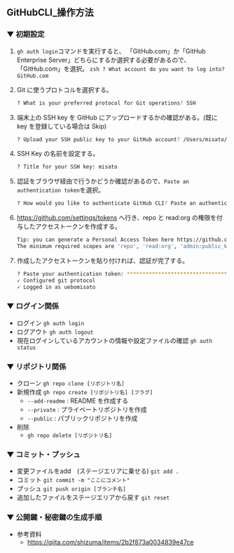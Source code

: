 ## GitHubCLI\_操作方法

### ▼ 初期設定

1. `gh auth login`コマンドを実行すると、
   「GitHub.com」か「GitHub Enterprise Server」どちらにするか選択する必要があるので、「GitHub.com」を選択。
   `zsh
? What account do you want to log into? GitHub.com
`

2. Git に使うプロトコルを選択する。

   ```zsh
   ? What is your preferred protocol for Git operations? SSH
   ```

3. 端末上の SSH key を GitHub にアップロードするかの確認がある。(既に key を登録している場合は Skip)

   ```zsh
   ? Upload your SSH public key to your GitHub account? /Users/misato/.ssh/uebomisato-GitHub.pub
   ```

4. SSH Key の名前を設定する。

   ```zsh
   ? Title for your SSH key: misato
   ```

5. 認証をブラウザ経由で行うかどうか確認があるので、`Paste an authentication token`を選択。

   ```zsh
   ? How would you like to authenticate GitHub CLI? Paste an authentication token
   ```

6. https://github.com/settings/tokens へ行き、repo と read:org の権限を付与したアクセストークンを作成する。

   ```zsh
   Tip: you can generate a Personal Access Token here https://github.com/settings/tokens
   The minimum required scopes are 'repo', 'read:org', 'admin:public_key'.
   ```

7. 作成したアクセストークンを貼り付ければ、認証が完了する。
   ```zsh
   ? Paste your authentication token: ****************************************
   ✓ Configured git protocol
   ✓ Logged in as uebomisato
   ```

### ▼ ログイン関係

- ログイン
  `gh auth login`
- ログアウト
  `gh auth logout`
- 現在ログインしているアカウントの情報や設定ファイルの確認
  `gh auth status`

### ▼ リポジトリ関係

- クローン
  `gh repo clone [リポジトリ名]`
- 新規作成
  `gh repo create [リポジトリ名] [フラグ]`
  - `--add-readme` : README を作成する
  - `--private` : プライベートリポジトリを作成
  - `--public` : パブリックリポジトリを作成
- 削除
  - `gh repo delete [リポジトリ名]`

### ▼ コミット・プッシュ

- 変更ファイルをadd　(ステージエリアに乗せる)
  `git add .`
- コミット
  `git commit -m "ここにコメント"`
- プッシュ
  `git push origin [ブランチ名]`
- 追加したファイルをステージエリアから戻す
  `git reset`

### ▼ 公開鍵・秘密鍵の生成手順
- 参考資料
  - https://qiita.com/shizuma/items/2b2f873a0034839e47ce